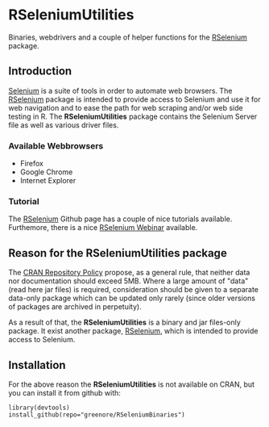 RSeleniumUtilities
==================

Binaries, webdrivers and a couple of helper functions for the [RSelenium][] package. 

## Introduction

[Selenium][] is a suite of tools in order to automate web browsers. The [RSelenium][] package is intended to provide access to Selenium and use it for web navigation and to ease the path for web scraping and/or web side testing in R. The __RSeleniumUtilities__ package contains the Selenium Server file as well as various driver files.

### Available Webbrowsers
- Firefox
- Google Chrome
- Internet Explorer

### Tutorial
The [RSelenium][] Github page has a couple of nice tutorials available. Furthemore, there is a nice [RSelenium Webinar][] available.

## Reason for the RSeleniumUtilities package

The [CRAN Repository Policy][] propose, as a general rule, that neither data nor documentation should exceed 5MB. Where a large amount of "data" (read here jar files) is required, consideration should be given to a separate data-only package which can be updated only rarely (since older versions of packages are archived in perpetuity).

As a result of that, the __RSeleniumUtilities__ is a binary and jar files-only package. It exist another package, [RSelenium][], which is intended to provide access to Selenium. 

## Installation
For the above reason the __RSeleniumUtilities__ is not available on CRAN, but you can install it from github with:

```
library(devtools)
install_github(repo="greenore/RSeleniumBinaries")
```

[Selenium]: http://docs.seleniumhq.org/
[RSelenium]: https://github.com/ropensci/RSelenium
[RSelenium Webinar]: https://www.youtube.com/watch?v=ic65SWRWrKA
[CRAN Repository Policy]: http://cran.r-project.org/web/packages/policies.html